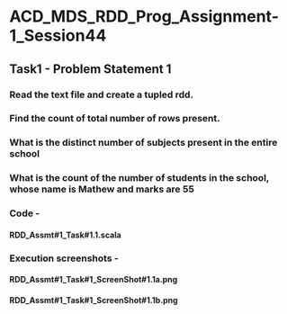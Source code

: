 # ACD_MDS_RDD_Prog_Assignment-1_Session44

## Task1 - Problem Statement 1

### Read the text file and create a tupled rdd.
### Find the count of total number of rows present.
### What is the distinct number of subjects present in the entire school
### What is the count of the number of students in the school, whose name is Mathew and marks are 55

### Code -
#### RDD_Assmt#1_Task#1.1.scala

### Execution screenshots -
#### RDD_Assmt#1_Task#1_ScreenShot#1.1a.png
#### RDD_Assmt#1_Task#1_ScreenShot#1.1b.png

